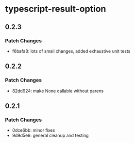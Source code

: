 # typescript-result-option

## 0.2.3

### Patch Changes

-   f6bafa8: lots of small changes, added exhaustive unit tests

## 0.2.2

### Patch Changes

-   82dd924: make None callable without parens

## 0.2.1

### Patch Changes

-   0dce6bb: minor fixes
-   9d9d5e9: general cleanup and testing
